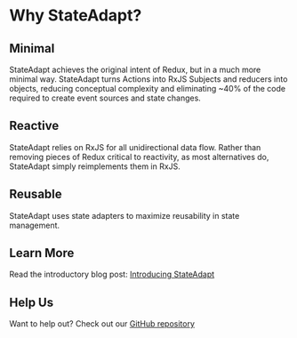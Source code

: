 # Why StateAdapt?

## Minimal

StateAdapt achieves the original intent of Redux, but in a much more
minimal way. StateAdapt turns Actions into RxJS Subjects and reducers into
objects, reducing conceptual complexity and eliminating ~40% of the code
required to create event sources and state changes.

## Reactive

StateAdapt relies on RxJS for all unidirectional data flow. Rather than
removing pieces of Redux critical to reactivity, as most alternatives do,
StateAdapt simply reimplements them in RxJS.

## Reusable

StateAdapt uses state adapters to maximize reusability in state management.

## Learn More

Read the introductory blog post: [Introducing StateAdapt](https://medium.com/weekly-webtips/introducing-stateadapt-reusable-reactive-state-management-9f0388f1850e)

## Help Us

Want to help out? Check out our [GitHub repository](https://github.com/state-adapt/state-adapt)
